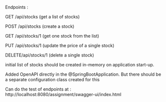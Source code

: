 Endpoints :

GET /api/stocks (get a list of stocks)

POST /api/stocks (create a stock)

GET /api/stocks/1 (get one stock from the list)

PUT /api/stocks/1 (update the price of a single stock)

DELETE/api/stocks/1 (delete a single stock)

initial list of stocks should be created in-memory on application start-up. 

Added OpenAPI directly in the @SpringBootApplication. But there should be a separate configuration class created for this

Can do the test of endpoints at :  http://localhost:8080/assignment/swagger-ui/index.html
